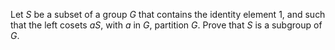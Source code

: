 Let $S$ be a subset of a group $G$ that contains the identity element $1$, and such that the left cosets $aS$, with $a$ in $G$, partition $G$. Prove that $S$ is a subgroup of $G$.